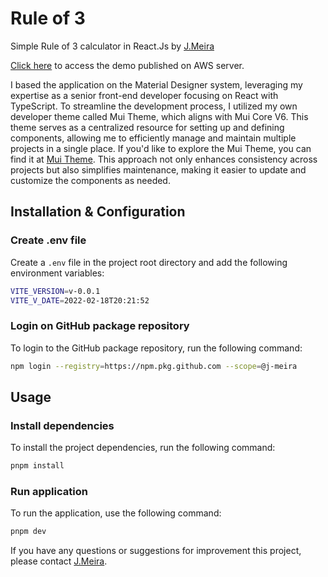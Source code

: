 # Rule of 3

Simple Rule of 3 calculator in React.Js
by [J.Meira](https://github.com/J-Meira)

[Click here](https://rule-of-3.jm.app.br) to access the demo published on AWS server.

I based the application on the Material Designer system, leveraging my expertise as a senior front-end developer focusing on React with TypeScript. To streamline the development process, I utilized my own developer theme called Mui Theme, which aligns with Mui Core V6. This theme serves as a centralized resource for setting up and defining components, allowing me to efficiently manage and maintain multiple projects in a single place. If you'd like to explore the Mui Theme, you can find it at [Mui Theme](https://mui-theme.jm.app.br). This approach not only enhances consistency across projects but also simplifies maintenance, making it easier to update and customize the components as needed.

## Installation & Configuration

### Create .env file

Create a `.env` file in the project root directory and add the following environment variables:

```bash
VITE_VERSION=v-0.0.1
VITE_V_DATE=2022-02-18T20:21:52
```

### Login on GitHub package repository

To login to the GitHub package repository, run the following command:

```bash
npm login --registry=https://npm.pkg.github.com --scope=@j-meira
```

## Usage

### Install dependencies

To install the project dependencies, run the following command:

```bash
pnpm install
```

### Run application

To run the application, use the following command:

```bash
pnpm dev
```

If you have any questions or suggestions for improvement this project, please contact [J.Meira](https://github.com/J-Meira).
